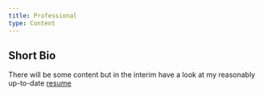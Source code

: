 ```yaml
---
title: Professional
type: Content
---
```



## Short Bio
There will be some content but in the interim have a look at my reasonably up-to-date [resume](/resume/stephanie_simms_resume.pdf)

##  

